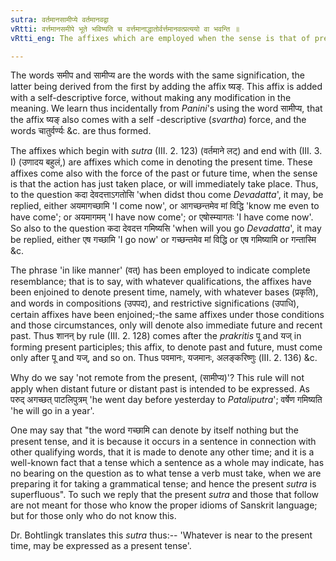 ```yaml
---
sutra: वर्तमानसामीप्ये वर्तमानवद्वा
vRtti: वर्त्तमानसमीपे भूते भविष्यति च वर्त्तमानाद्धातोर्वर्त्तमानवत्प्रत्ययो वा भवन्ति ॥
vRtti_eng: The affixes which are employed when the sense is that of present time, may, optionally in like manner, be employed when the sense is that of past or future time not remote from the present.

---
```

The words समीप and सामीप्य are the words with the same signification, the latter being derived from the first by adding the affix ष्यङ्. This affix is added with a self-descriptive force, without making any modification in the meaning. We learn thus incidentally from _Panini_'s using the word सामीप्य, that the affix ष्यङ् also comes with a self -descriptive (_svartha_) force, and the words चातुर्वर्ण्यः &c. are thus formed.

The affixes which begin with _sutra_ (III. 2. 123) (वर्तमाने लट्) and end with (III. 3. I) (उणादय बहुलं,) are affixes which come in denoting the present time. These affixes come also with the force of the past or future time, when the sense is that the action has just taken place, or will immediately take place. Thus, to the question कदा देवदत्ताऽगतोसि 'when didst thou come _Devadatta_', it may, be replied, either अयमागच्छामि 'I come now', or आगच्छन्तमेव मां विद्धि 'know me even to have come'; or अयमागमम् 'I have now come'; or एषोस्म्यागतः 'I have come now'. So also to the question कदा देवदत्त गमिष्यसि 'when will you go _Devadatta_', it may be replied, either एष गच्छामि 'I go now' or गच्छन्तमेव मां विद्धि or एष गमिष्यामि or गन्तास्मि &c.

The phrase 'in like manner' (वत्) has been employed to indicate complete resemblance; that is to say, with whatever qualifications, the affixes have been enjoined to denote present time, namely, with whatever bases (प्रकृति), and words in compositions (उपपद), and restrictive significations (उपाधि), certain affixes have been enjoined;-the same affixes under those conditions and those circumstances, only will denote also immediate future and recent past. Thus शानन् by rule (III. 2. 128) comes after the _prakritis_ पू and यज् in forming present participles; this affix, to denote past and future, must come only after पू and यज्, and so on. Thus पवमानः, यजमानः, अलङ्करिष्णुः (III. 2. 136) &c.

Why do we say 'not remote from the present, (सामीप्य)'? This rule will not apply when distant future or distant past is intended to be expressed. As परुद् अगच्छत् पाटलिपुत्रम् 'he went day before yesterday to _Pataliputra_'; वर्षेण गमिष्यति 'he will go in a year'.

One may say that "the word गच्छामि can denote by itself nothing but the present tense, and it is because it occurs in a sentence in connection with other qualifying words, that it is made to denote any other time; and it is a well-known fact that a tense which a sentence as a whole may indicate, has no bearing on the question as to what tense a verb must take, when we are preparing it for taking a grammatical tense; and hence the present _sutra_ is superfluous". To such we reply that the present _sutra_ and those that follow are not meant for those who know the proper idioms of Sanskrit language; but for those only who do not know this.

Dr. Bohtlingk translates this _sutra_ thus:-- 'Whatever is near to the present time, may be expressed as a present tense'.